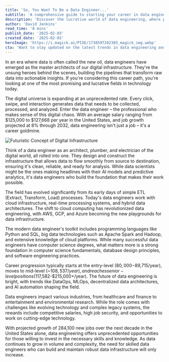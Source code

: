 ```yaml
---
title: 'So, You Want To Be a Data Engineer...'
subtitle: 'A comprehensive guide to starting your career in data engineering'
description: 'Discover the lucrative world of data engineering, where professionals earning $125,000+ annually build the digital infrastructure powering our data-driven world. Learn about the essential skills, career progression, and future trends in this comprehensive guide to becoming a data engineer.'
author: 'David Jenkins'
read_time: '8 mins'
publish_date: '2025-02-03'
created_date: '2025-02-03'
heroImage: 'https://i.magick.ai/PIXE/1738597282303_magick_img.webp'
cta: 'Want to stay updated on the latest trends in data engineering and tech career opportunities? Follow us on LinkedIn for expert insights, industry news, and exclusive career tips that will help you navigate your journey in data engineering.'
---
```


In an era where data is often called the new oil, data engineers have emerged as the master architects of our digital infrastructure. They're the unsung heroes behind the scenes, building the pipelines that transform raw data into actionable insights. If you're considering this career path, you're looking at one of the most promising and lucrative fields in technology today.

The digital universe is expanding at an unprecedented rate. Every click, swipe, and interaction generates data that needs to be collected, processed, and analyzed. Enter the data engineer – the professional who makes sense of this digital chaos. With an average salary ranging from $125,000 to $127,668 per year in the United States, and job growth projected at 8% through 2032, data engineering isn't just a job – it's a career goldmine.

![Futuristic Concept of Digital Infrastructure](https://images.magick.ai/data-engineering-hero.jpg)

Think of a data engineer as an architect, plumber, and electrician of the digital world, all rolled into one. They design and construct the infrastructure that allows data to flow smoothly from source to destination, ensuring it's clean, reliable, and ready for analysis. While data scientists might be the ones making headlines with their AI models and predictive analytics, it's data engineers who build the foundation that makes their work possible.

The field has evolved significantly from its early days of simple ETL (Extract, Transform, Load) processes. Today's data engineers work with cloud infrastructure, real-time processing systems, and hybrid data architectures. The shift to cloud computing has revolutionized data engineering, with AWS, GCP, and Azure becoming the new playgrounds for data infrastructure.

The modern data engineer's toolkit includes programming languages like Python and SQL, big data technologies such as Apache Spark and Hadoop, and extensive knowledge of cloud platforms. While many successful data engineers have computer science degrees, what matters more is a strong foundation in computer science fundamentals, database design principles, and software engineering practices.

Career progression typically starts at the entry-level ($80,000-$89,715/year), moves to mid-level (~$108,537/year), and reaches senior-level positions ($117,582-$215,000+/year). The future of data engineering is bright, with trends like DataOps, MLOps, decentralized data architectures, and AI automation shaping the field.

Data engineers impact various industries, from healthcare and finance to entertainment and environmental research. While the role comes with challenges like evolving technology and complex legacy systems, the rewards include competitive salaries, high job security, and opportunities to work on cutting-edge technology.

With projected growth of 284,100 new jobs over the next decade in the United States alone, data engineering offers unprecedented opportunities for those willing to invest in the necessary skills and knowledge. As data continues to grow in volume and complexity, the need for skilled data engineers who can build and maintain robust data infrastructure will only increase.